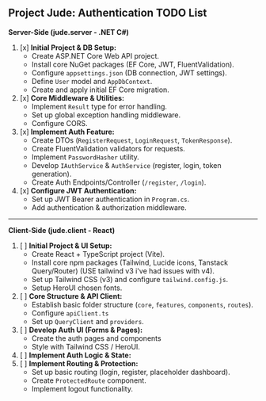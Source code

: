 ## Project Jude: Authentication TODO List

**Server-Side (jude.server - .NET C#)**

1.  [x] **Initial Project & DB Setup:**
    - Create ASP.NET Core Web API project.
    - Install core NuGet packages (EF Core, JWT, FluentValidation).
    - Configure `appsettings.json` (DB connection, JWT settings).
    - Define `User` model and `AppDbContext`.
    - Create and apply initial EF Core migration.
2.  [x] **Core Middleware & Utilities:**
    - Implement `Result` type for error handling.
    - Set up global exception handling middleware.
    - Configure CORS.
3.  [x] **Implement Auth Feature:**
    - Create DTOs (`RegisterRequest`, `LoginRequest`, `TokenResponse`).
    - Create FluentValidation validators for requests.
    - Implement `PasswordHasher` utility.
    - Develop `IAuthService` & `AuthService` (register, login, token generation).
    - Create Auth Endpoints/Controller (`/register`, `/login`).
4.  [x] **Configure JWT Authentication:**
    - Set up JWT Bearer authentication in `Program.cs`.
    - Add authentication & authorization middleware.

---

**Client-Side (jude.client - React)**

1.  [ ] **Initial Project & UI Setup:**
    - Create React + TypeScript project (Vite).
    - Install core npm packages (Tailwind, Lucide icons, Tanstack Query/Router) (USE tailwind v3 i've had issues with v4).
    - Set up Tailwind CSS (v3) and configure `tailwind.config.js`.
    - Setup HeroUI chosen fonts.
2.  [ ] **Core Structure & API Client:**
    - Establish basic folder structure (`core`, `features`, `components`, `routes`).
    - Configure `apiClient.ts`
    - Set up `QueryClient` and `providers`.
3.  [ ] **Develop Auth UI (Forms & Pages):**
    - Create the auth pages and components
    - Style with Tailwind CSS / HeroUI.
4.  [ ] **Implement Auth Logic & State:**
5.  [ ] **Implement Routing & Protection:**
    - Set up basic routing (login, register, placeholder dashboard).
    - Create `ProtectedRoute` component.
    - Implement logout functionality.
